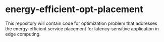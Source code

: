 # energy-efficient-opt-placement

This repository will contain code for optimization problem that addresses the energy-efficient service placement for latency-sensitive application in edge computing.
